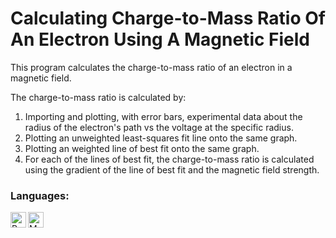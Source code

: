 # Calculating Charge-to-Mass Ratio Of An Electron Using A Magnetic Field

This program calculates the charge-to-mass ratio of an electron in a magnetic field.

The charge-to-mass ratio is calculated by:
1. Importing and plotting, with error bars, experimental data about the radius of the electron's path vs the voltage at the specific radius.
2. Plotting an unweighted least-squares fit line onto the same graph.
3. Plotting an weighted line of best fit onto the same graph.
4. For each of the lines of best fit, the charge-to-mass ratio is calculated using the gradient of the line of best fit and the magnetic field strength.

### Languages:
<a href="#"><img align="left" alt="Python" height="25px" src="https://img.shields.io/badge/Python-14354C?style=for-the-badge&logo=python&logoColor=white" /></a>
<a href="#"><img align="left" alt="Markdown" height="25px" src="https://img.shields.io/badge/Markdown-000000?style=for-the-badge&logo=markdown&logoColor=white" /></a>
